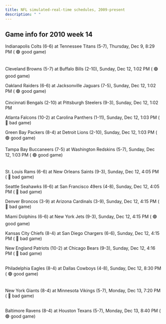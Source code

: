 ```yaml
---
title: NFL simulated-real-time schedules, 2009-present
description: " "
---
```


## Game info for 2010 week 14
Indianapolis Colts (6-6) at Tennessee Titans (5-7), Thursday, Dec 9, 8:29 PM (	:green_circle: good game)

<br/>Cleveland Browns (5-7) at Buffalo Bills (2-10), Sunday, Dec 12, 1:02 PM (	:green_circle: good game)

Oakland Raiders (6-6) at Jacksonville Jaguars (7-5), Sunday, Dec 12, 1:02 PM (	:green_circle: good game)

Cincinnati Bengals (2-10) at Pittsburgh Steelers (9-3), Sunday, Dec 12, 1:02 PM

Atlanta Falcons (10-2) at Carolina Panthers (1-11), Sunday, Dec 12, 1:03 PM (	:red_circle: bad game)

Green Bay Packers (8-4) at Detroit Lions (2-10), Sunday, Dec 12, 1:03 PM (	:green_circle: good game)

Tampa Bay Buccaneers (7-5) at Washington Redskins (5-7), Sunday, Dec 12, 1:03 PM (	:green_circle: good game)

<br/>St. Louis Rams (6-6) at New Orleans Saints (9-3), Sunday, Dec 12, 4:05 PM (	:red_circle: bad game)

Seattle Seahawks (6-6) at San Francisco 49ers (4-8), Sunday, Dec 12, 4:05 PM (	:red_circle: bad game)

Denver Broncos (3-9) at Arizona Cardinals (3-9), Sunday, Dec 12, 4:15 PM (	:red_circle: bad game)

Miami Dolphins (6-6) at New York Jets (9-3), Sunday, Dec 12, 4:15 PM (	:green_circle: good game)

Kansas City Chiefs (8-4) at San Diego Chargers (6-6), Sunday, Dec 12, 4:15 PM (	:red_circle: bad game)

New England Patriots (10-2) at Chicago Bears (9-3), Sunday, Dec 12, 4:16 PM (	:red_circle: bad game)

<br/>Philadelphia Eagles (8-4) at Dallas Cowboys (4-8), Sunday, Dec 12, 8:30 PM (	:green_circle: good game)

<br/>New York Giants (8-4) at Minnesota Vikings (5-7), Monday, Dec 13, 7:20 PM (	:red_circle: bad game)

<br/>Baltimore Ravens (8-4) at Houston Texans (5-7), Monday, Dec 13, 8:40 PM (	:green_circle: good game)

